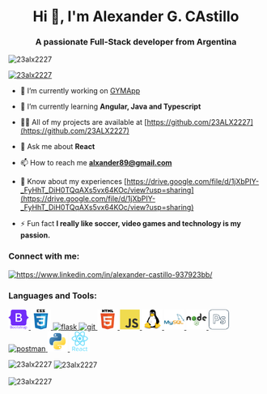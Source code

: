 <h1 align="center">Hi 👋, I'm Alexander G. CAstillo</h1>
<h3 align="center">A passionate Full-Stack developer from Argentina</h3>

<p align="left"> <img src="https://komarev.com/ghpvc/?username=23alx2227&label=Profile%20views&color=0e75b6&style=flat" alt="23alx2227" /> </p>

<p align="left"> <a href="https://github.com/ryo-ma/github-profile-trophy"><img src="https://github-profile-trophy.vercel.app/?username=23alx2227" alt="23alx2227" /></a> </p>

- 🔭 I’m currently working on [GYMApp](https://github.com/23ALX2227/GYMApp)

- 🌱 I’m currently learning **Angular, Java and Typescript**

- 👨‍💻 All of my projects are available at [https://github.com/23ALX2227](https://github.com/23ALX2227)

- 💬 Ask me about **React**

- 📫 How to reach me **alxander89@gmail.com**

- 📄 Know about my experiences [https://drive.google.com/file/d/1jXbPIY-_FyHhT_DiH0TQqAXs5vx64KOc/view?usp=sharing](https://drive.google.com/file/d/1jXbPIY-_FyHhT_DiH0TQqAXs5vx64KOc/view?usp=sharing)

- ⚡ Fun fact **I really like soccer, video games and technology is my passion.**

<h3 align="left">Connect with me:</h3>
<p align="left">
<a href="https://linkedin.com/in/https://www.linkedin.com/in/alexander-castillo-937923bb/" target="blank"><img align="center" src="https://raw.githubusercontent.com/rahuldkjain/github-profile-readme-generator/master/src/images/icons/Social/linked-in-alt.svg" alt="https://www.linkedin.com/in/alexander-castillo-937923bb/" height="30" width="40" /></a>
</p>

<h3 align="left">Languages and Tools:</h3>
<p align="left"> <a href="https://getbootstrap.com" target="_blank" rel="noreferrer"> <img src="https://raw.githubusercontent.com/devicons/devicon/master/icons/bootstrap/bootstrap-plain-wordmark.svg" alt="bootstrap" width="40" height="40"/> </a> <a href="https://www.w3schools.com/css/" target="_blank" rel="noreferrer"> <img src="https://raw.githubusercontent.com/devicons/devicon/master/icons/css3/css3-original-wordmark.svg" alt="css3" width="40" height="40"/> </a> <a href="https://flask.palletsprojects.com/" target="_blank" rel="noreferrer"> <img src="https://www.vectorlogo.zone/logos/pocoo_flask/pocoo_flask-icon.svg" alt="flask" width="40" height="40"/> </a> <a href="https://git-scm.com/" target="_blank" rel="noreferrer"> <img src="https://www.vectorlogo.zone/logos/git-scm/git-scm-icon.svg" alt="git" width="40" height="40"/> </a> <a href="https://www.w3.org/html/" target="_blank" rel="noreferrer"> <img src="https://raw.githubusercontent.com/devicons/devicon/master/icons/html5/html5-original-wordmark.svg" alt="html5" width="40" height="40"/> </a> <a href="https://developer.mozilla.org/en-US/docs/Web/JavaScript" target="_blank" rel="noreferrer"> <img src="https://raw.githubusercontent.com/devicons/devicon/master/icons/javascript/javascript-original.svg" alt="javascript" width="40" height="40"/> </a> <a href="https://www.linux.org/" target="_blank" rel="noreferrer"> <img src="https://raw.githubusercontent.com/devicons/devicon/master/icons/linux/linux-original.svg" alt="linux" width="40" height="40"/> </a> <a href="https://www.mysql.com/" target="_blank" rel="noreferrer"> <img src="https://raw.githubusercontent.com/devicons/devicon/master/icons/mysql/mysql-original-wordmark.svg" alt="mysql" width="40" height="40"/> </a> <a href="https://nodejs.org" target="_blank" rel="noreferrer"> <img src="https://raw.githubusercontent.com/devicons/devicon/master/icons/nodejs/nodejs-original-wordmark.svg" alt="nodejs" width="40" height="40"/> </a> <a href="https://www.photoshop.com/en" target="_blank" rel="noreferrer"> <img src="https://raw.githubusercontent.com/devicons/devicon/master/icons/photoshop/photoshop-line.svg" alt="photoshop" width="40" height="40"/> </a> <a href="https://postman.com" target="_blank" rel="noreferrer"> <img src="https://www.vectorlogo.zone/logos/getpostman/getpostman-icon.svg" alt="postman" width="40" height="40"/> </a> <a href="https://www.python.org" target="_blank" rel="noreferrer"> <img src="https://raw.githubusercontent.com/devicons/devicon/master/icons/python/python-original.svg" alt="python" width="40" height="40"/> </a> <a href="https://reactjs.org/" target="_blank" rel="noreferrer"> <img src="https://raw.githubusercontent.com/devicons/devicon/master/icons/react/react-original-wordmark.svg" alt="react" width="40" height="40"/> </a> </p>

<p><img align="left" src="https://github-readme-stats.vercel.app/api/top-langs?username=23alx2227&show_icons=true&locale=en&layout=compact" alt="23alx2227" /></p>

<p>&nbsp;<img align="center" src="https://github-readme-stats.vercel.app/api?username=23alx2227&show_icons=true&locale=en" alt="23alx2227" /></p>

<p><img align="center" src="https://github-readme-streak-stats.herokuapp.com/?user=23alx2227&" alt="23alx2227" /></p>
